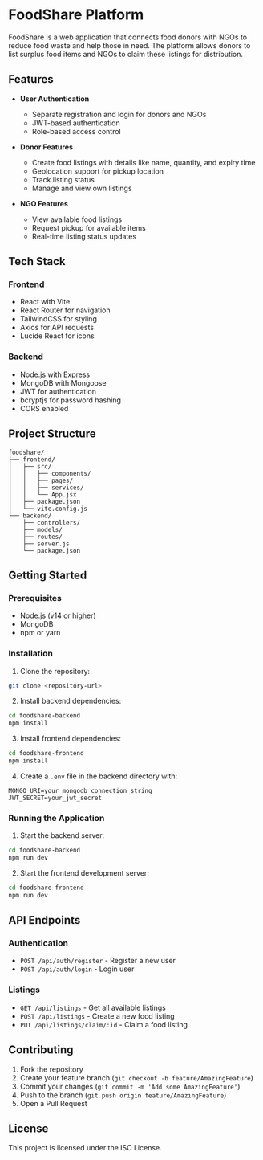 # FoodShare Platform

FoodShare is a web application that connects food donors with NGOs to reduce food waste and help those in need. The platform allows donors to list surplus food items and NGOs to claim these listings for distribution.

## Features

- **User Authentication**
  - Separate registration and login for donors and NGOs
  - JWT-based authentication
  - Role-based access control

- **Donor Features**
  - Create food listings with details like name, quantity, and expiry time
  - Geolocation support for pickup location
  - Track listing status
  - Manage and view own listings

- **NGO Features**
  - View available food listings
  - Request pickup for available items
  - Real-time listing status updates

## Tech Stack

### Frontend
- React with Vite
- React Router for navigation
- TailwindCSS for styling
- Axios for API requests
- Lucide React for icons

### Backend
- Node.js with Express
- MongoDB with Mongoose
- JWT for authentication
- bcryptjs for password hashing
- CORS enabled

## Project Structure

```
foodshare/
├── frontend/
│   ├── src/
│   │   ├── components/
│   │   ├── pages/
│   │   ├── services/
│   │   └── App.jsx
│   ├── package.json
│   └── vite.config.js
└── backend/
    ├── controllers/
    ├── models/
    ├── routes/
    ├── server.js
    └── package.json
```

## Getting Started

### Prerequisites
- Node.js (v14 or higher)
- MongoDB
- npm or yarn

### Installation

1. Clone the repository:
```sh
git clone <repository-url>
```

2. Install backend dependencies:
```sh
cd foodshare-backend
npm install
```

3. Install frontend dependencies:
```sh
cd foodshare-frontend
npm install
```

4. Create a `.env` file in the backend directory with:
```
MONGO_URI=your_mongodb_connection_string
JWT_SECRET=your_jwt_secret
```

### Running the Application

1. Start the backend server:
```sh
cd foodshare-backend
npm run dev
```

2. Start the frontend development server:
```sh
cd foodshare-frontend
npm run dev
```

## API Endpoints

### Authentication
- `POST /api/auth/register` - Register a new user
- `POST /api/auth/login` - Login user

### Listings
- `GET /api/listings` - Get all available listings
- `POST /api/listings` - Create a new food listing
- `PUT /api/listings/claim/:id` - Claim a food listing

## Contributing

1. Fork the repository
2. Create your feature branch (`git checkout -b feature/AmazingFeature`)
3. Commit your changes (`git commit -m 'Add some AmazingFeature'`)
4. Push to the branch (`git push origin feature/AmazingFeature`)
5. Open a Pull Request

## License

This project is licensed under the ISC License.
